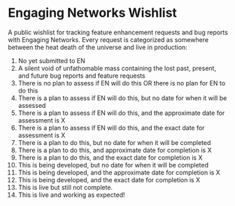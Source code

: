 # Engaging Networks Wishlist
A public wishlist for tracking feature enhancement requests and bug reports with Engaging Networks. Every request is categorized as somewhere between the heat death of the universe and live in production:

1. No yet submitted to EN
2. A silent void of unfathomable mass containing the lost past, present, and future bug reports and feature requests
3. There is no plan to assess if EN will do this OR there is no plan for EN to do this
4. There is a plan to assess if EN will do this, but no date for when it will be assessed
5. There is a plan to assess if EN will do this, and the approximate date for assessment is X
6. There is a plan to assess if EN will do this, and the exact date for assessment is X
7. There is a plan to do this, but no date for when it will be completed
8. There is a plan to do this, and approximate date for completion is X
9. There is a plan to do this, and the exact date for completion is X
10. This is being developed, but no date for when it will be completed
11. This is being developed, and the approximate date for completion is X
12. This is being developed, and the exact date for completion is X
13. This is live but still not complete.
14. This is live and working as expected!
